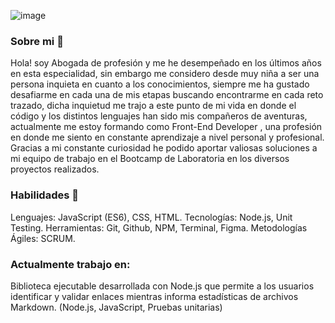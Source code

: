 

![image](https://user-images.githubusercontent.com/113813482/214470594-21c85dc6-d6c7-4a9b-a157-c2781087245d.png)

### Sobre mi 👋
Hola! soy Abogada de profesión y me he desempeñado en los últimos años en esta especialidad, sin embargo me considero desde muy niña a ser una persona inquieta en cuanto a los conocimientos, siempre me ha gustado desafiarme en cada una de mis etapas buscando encontrarme en cada reto trazado, dicha inquietud me trajo a este punto de mi vida en donde el código y los distintos lenguajes
han sido mis compañeros de aventuras, actualmente me estoy formando como Front-End Developer , 
una profesión en donde me siento en constante aprendizaje a nivel personal y profesional. Gracias a 
mi constante curiosidad he podido aportar valiosas soluciones a mi equipo de trabajo en el Bootcamp 
de Laboratoria en los diversos proyectos realizados.

### Habilidades 🌱
Lenguajes: JavaScript (ES6), CSS, HTML.
Tecnologías: Node.js, Unit Testing.
Herramientas: Git, Github, NPM, Terminal, Figma.
Metodologías Ágiles: SCRUM.

###  Actualmente trabajo en:
Biblioteca ejecutable desarrollada con Node.js que permite a los usuarios identificar y validar enlaces mientras informa estadísticas de archivos Markdown. (Node.js, JavaScript, Pruebas unitarias)
<!--
**Januha88/januha88** is a ✨ _special_ ✨ repository because its `README.md` (this file) appears on your GitHub profile.

Here are some ideas to get you started:

-  I’m currently working on ...
- 🌱 I’m currently learning ...
- 👯 I’m looking to collaborate on ...
- 🤔 I’m looking for help with ...
- 💬 Ask me about ...
- 📫 How to reach me: ...
- 😄 Pronouns: ...
- ⚡ Fun fact: ...
-->
